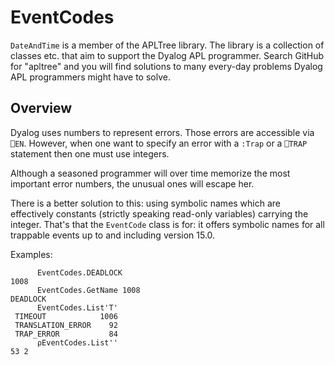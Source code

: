 # EventCodes

`DateAndTime` is a member of the APLTree library. The library is a collection of classes etc. that aim to support the Dyalog APL programmer. Search GitHub for "apltree" and you will find solutions to many every-day problems Dyalog APL programmers might have to solve.

## Overview

Dyalog uses numbers to represent errors. Those errors are accessible via `⎕EN`. However, when one want to specify an error with a `:Trap` or a `⎕TRAP` statement then one must use integers.

Although a seasoned programmer will over time memorize the most important error numbers, the unusual ones will escape her. 

There is a better solution to this: using symbolic names which are effectively constants (strictly speaking read-only variables) carrying the integer. That's that the `EventCode` class is for: it offers symbolic names for all trappable events up to and including version 15.0.

Examples:

```
      EventCodes.DEADLOCK
1008
      EventCodes.GetName 1008
DEADLOCK
      EventCodes.List'T'
 TIMEOUT            1006
 TRANSLATION_ERROR    92
 TRAP_ERROR           84
      ⍴EventCodes.List''
53 2      
```
